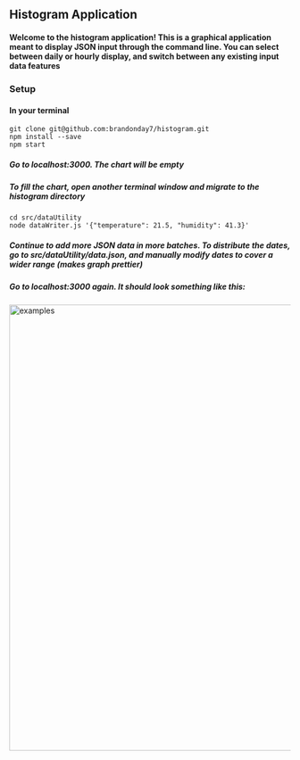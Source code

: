## Histogram Application

#### Welcome to the histogram application! This is a graphical application meant to display JSON input through the command line. You can select between daily or hourly display, and switch between any existing input data features


### Setup
#### In your terminal
```
git clone git@github.com:brandonday7/histogram.git
npm install --save
npm start
```

##### Go to localhost:3000. The chart will be empty
##### To fill the chart, open another terminal window and migrate to the histogram directory

```
cd src/dataUtility
node dataWriter.js '{"temperature": 21.5, "humidity": 41.3}'
```

##### Continue to add more JSON data in more batches. To distribute the dates, go to src/dataUtility/data.json, and manually modify dates to cover a wider range (makes graph prettier)

##### Go to localhost:3000 again. It should look something like this:

<img src="https://raw.github.com/brandonday7/histogram/master/src/images/histogram.png" alt="examples" width="800"/>